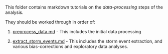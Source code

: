 This folder contains markdown tutorials on the *data-processing* steps of the analysis.

They should be worked through in order of:

1. [preprocess_data.md](preprocess_data.md) - This includes the initial data processing

2. [extract_storm_events.md](extract_storm_events.md) - This includes the storm event extraction, and various bias-corrections and exploratory data analyses.
